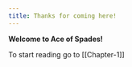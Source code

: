 ```yaml
---
title: Thanks for coming here!
---
```


**Welcome to Ace of Spades!**

To start reading go to [[Chapter-1]]
